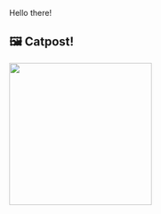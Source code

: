 Hello there!



## 🖼️ Catpost!

<sub>
    <img src="https://cdn2.thecatapi.com/images/9hb.jpg" height="256">
</sub>

